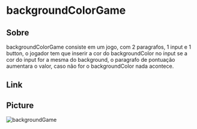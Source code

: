 # backgroundColorGame

<h2>Sobre</h2>

<p>backgroundColorGame consiste em um jogo, com 2 paragrafos, 1 input e 1 button, o jogador tem que inserir a cor do backgroundColor no input se a cor do input for a mesma do background, o paragrafo de pontuação aumentara o valor, caso não for o backgroundColor nada acontece.</p>

<h2>Link</h2>

<h2>Picture</h2>

![backgroundGame](https://user-images.githubusercontent.com/79015823/137809632-496e6d69-f82d-4ee0-93ac-15f09769a20d.jpg)
